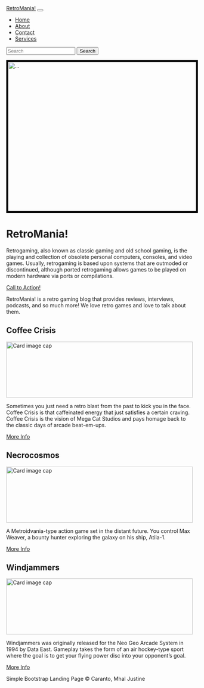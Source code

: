 
<!DOCTYPE html>
<html lang="en">
<head>
<meta charset="utf-8" />
<meta name="viewport" content="width=device-width, initial-scale=1, shrink-to-fit=no" />
<meta name="description" content="" />
<meta name="author" content="" />
<title>Simple Bootstrap RetroMania!</title>
<!-- Bootstrap core JS-->
<script src="https://cdn.jsdelivr.net/npm/bootstrap@5.1.3/dist/js/bootstrap.bundle.min.js"></script>
<!-- Core theme JS-->
<script src="js/scripts.js"></script>
<!-- Favicon-->
<link rel="icon" type="image/x-icon" href="assets/favicon.ico" />
<!-- Core theme CSS (includes Bootstrap)-->
<link href="https://drive.google.com/uc?export=view&id=1CHOc_URAeaguoIG_gk7ePfGHAyRWJB37" rel="stylesheet" />
</head>
<body style="background-image: url(https://static.vecteezy.com/system/resources/previews/000/117/701/original/vintage-grunge-background-vector.jpg)" ></body>
<body>
<!-- Responsive navbar-->
<nav class="navbar navbar-expand-lg navbar-dark bg-dark">
<div class="container px-5">
<a class="navbar-brand" href="#!">RetroMania!</a>
<button class="navbar-toggler" type="button" data-bs-toggle="collapse" data-bs-target="#navbarSupportedContent" aria-controls="navbarSupportedContent" aria-expanded="false" aria-label="Toggle navigation"><span class="navbar-toggler-icon"></span></button>
<div class="collapse navbar-collapse" id="navbarSupportedContent">
<ul class="nav navbar-nav nav-pills ms-auto mb-2 mb-lg-0">
<li class="nav-item"><a class="nav-link" aria-current="page" href="#!">Home</a></li>
<li class="nav-item"><a class="nav-link" data-bs-toggle="pill" href="#!">About</a></li>
<li class="nav-item"><a class="nav-link" data-bs-toggle="pill" href="#!">Contact</a></li>
<li class="nav-item"><a class="nav-link" data-bs-toggle="pill" href="#!">Services</a></li>
</ul>
<form class="d-flex">
<input class="form-control me-2" type="text" placeholder="Search">
<button class="btn btn-primary" type="button">Search</button>
</div>
</div>
</nav>
        <!-- Page Content-->
        <div class="container px-4 px-lg-5">
            <!-- Heading Row-->
            <div class="row gx-4 gx-lg-5 align-items-center my-5">
                <div class="col-lg-7">
                <img style='border:5px solid #000000' class="img-fluid rounded mb-4 mb-lg-0" src="https://fs-prod-cdn.nintendo-europe.com/media/images/10_share_images/portals_3/2x1_SuperMarioHub_image1600w.jpg" alt="..." width="900" height="400"/>
            </div>
                <div class="col-lg-5">
                    <h1 class="font-weight-light">RetroMania!</h1>
                    <p text-align:justify>Retrogaming, also known as classic gaming and old school gaming, is the playing and collection of obsolete personal computers, consoles, and video games. Usually, retrogaming is based upon systems that are outmoded or discontinued, although ported retrogaming allows games to be played on modern hardware via ports or compilations. </p>
                    <a class="btn btn-primary" href="#!">Call to Action!</a>
                </div>
            </div>
            <!-- Call to Action-->
            <div class="card bg-dark text-white my-5 py-4 text-center">
                <div class="card-body"><p class="text-white m-0">RetroMania! is a retro gaming blog that provides reviews, interviews, podcasts, and so much more! We love retro games and love to talk about them.</p></div>
            </div>
            <!-- Content Row-->
            <div class="row gx-4 gx-lg-5">
                <div class="col-md-4 mb-5">
                    <div class="card h-100">
                        <div class="card-body">
                            <h2 class="card-title">Coffee Crisis</h2>
                            <img class="card-img-top" src="https://fs-prod-cdn.nintendo-europe.com/media/images/10_share_images/games_15/nintendo_switch_download_software_1/H2x1_NSwitchDS_CoffeeCrisis_image1600w.jpg" alt="Card image cap" width="500" height="150">
                            <p class="card-text">Sometimes you just need a retro blast from the past to kick you in the face. Coffee Crisis is that caffeinated energy that just satisfies a certain craving. Coffee Crisis is the vision of Mega Cat Studios and pays homage back to the classic days of arcade beat-em-ups.</p>
                        </div>
                        <div class="card-footer"><a class="btn btn-primary btn-sm" href="#!">More Info</a></div>
                    </div>
                </div>
                <div class="col-md-4 mb-5">
                    <div class="card h-100">
                        <div class="card-body">
                            <h2 class="card-title">Necrocosmos</h2>
                            <img class="card-img-top" src="https://1.bp.blogspot.com/-EhGHWojYEpc/WYxGQ8YhuiI/AAAAAAAAUEc/pXM0LbOEJ3oXKRUN90MWu2rqrwK8h4jPACLcBGAs/w1200-h630-p-k-no-nu/banner.jpg" alt="Card image cap" width="500" height="150">
                            <p class="card-text">A Metroidvania-type action game set in the distant future. You control Max Weaver, a bounty hunter exploring the galaxy on his ship, Atila-1.</p>
                        </div>
                        <div class="card-footer"><a class="btn btn-primary btn-sm" href="#!">More Info</a></div>
                    </div>
                </div>
                <div class="col-md-4 mb-5">
                    <div class="card h-100">
                        <div class="card-body">
                            <h2 class="card-title">Windjammers</h2>
                             <img class="card-img-top" src="https://media.playstation.com/is/image/SCEA/windjammers-listing-thumb-01-ps4-us-03dec16?$Icon$" alt="Card image cap" width="500" height="150">
                            <p class="card-text">Windjammers was originally released for the Neo Geo Arcade System in 1994 by Data East. Gameplay takes the form of an air hockey-type sport where the goal is to get your flying power disc into your opponent’s goal.</p>
                        </div>
                        <div class="card-footer"><a class="btn btn-primary btn-sm" href="#!">More Info</a></div>
                    </div>
                </div>
            </div>
        </div>
        <!-- Footer-->
        <footer class="py-5 bg-dark">
            <div class="container px-4 px-lg-5"><p class="m-0 text-center text-white">Simple Bootstrap Landing Page &copy; Caranto, Mhal Justine</p></div>
        </footer>
    </body>
</html>
